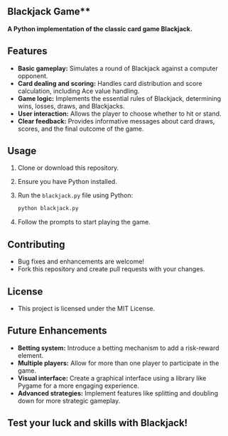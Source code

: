  ## Blackjack Game**

**A Python implementation of the classic card game Blackjack.**

## Features

- **Basic gameplay:** Simulates a round of Blackjack against a computer opponent.
- **Card dealing and scoring:** Handles card distribution and score calculation, including Ace value handling.
- **Game logic:** Implements the essential rules of Blackjack, determining wins, losses, draws, and Blackjacks.
- **User interaction:** Allows the player to choose whether to hit or stand.
- **Clear feedback:** Provides informative messages about card draws, scores, and the final outcome of the game.

## Usage

1. Clone or download this repository.
2. Ensure you have Python installed.
3. Run the `blackjack.py` file using Python:

   ```bash
   python blackjack.py
   ```

4. Follow the prompts to start playing the game.

## Contributing

- Bug fixes and enhancements are welcome!
- Fork this repository and create pull requests with your changes.

## License

- This project is licensed under the MIT License.

## Future Enhancements

- **Betting system:** Introduce a betting mechanism to add a risk-reward element.
- **Multiple players:** Allow for more than one player to participate in the game.
- **Visual interface:** Create a graphical interface using a library like Pygame for a more engaging experience.
- **Advanced strategies:** Implement features like splitting and doubling down for more strategic gameplay.

## Test your luck and skills with Blackjack!

